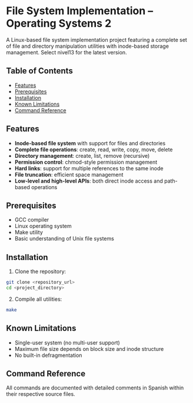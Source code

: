 # File System Implementation – Operating Systems 2

A Linux-based file system implementation project featuring a complete set of file and directory manipulation utilities with inode-based storage management. Select nivel13 for the latest version.

## Table of Contents
- [Features](#features)
- [Prerequisites](#prerequisites)
- [Installation](#installation)
- [Known Limitations](#known-limitations)
- [Command Reference](#command-reference)

## Features

- **Inode-based file system** with support for files and directories
- **Complete file operations**: create, read, write, copy, move, delete
- **Directory management**: create, list, remove (recursive)
- **Permission control**: chmod-style permission management
- **Hard links**: support for multiple references to the same inode
- **File truncation**: efficient space management
- **Low-level and high-level APIs**: both direct inode access and path-based operations

## Prerequisites

- GCC compiler
- Linux operating system
- Make utility
- Basic understanding of Unix file systems

## Installation

1. Clone the repository:
```bash
git clone <repository_url>
cd <project_directory>
```

2. Compile all utilities:
```bash
make
```

## Known Limitations

- Single-user system (no multi-user support)
- Maximum file size depends on block size and inode structure
- No built-in defragmentation

## Command Reference

All commands are documented with detailed comments in Spanish within their respective source files.
